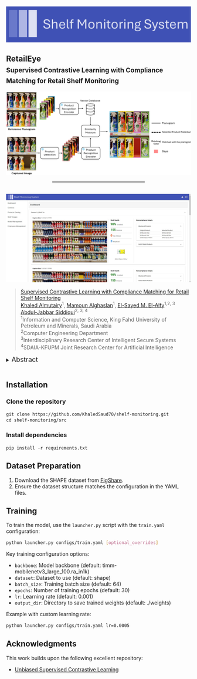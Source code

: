 <p align="center">
  <img src="images/logo.JPG" alt="Logo" width="600"> <br>
</p>



## RetailEye<br><sub>Supervised Contrastive Learning with Compliance Matching for Retail Shelf Monitoring</sub>

<div align="center">
  <img src="images/retaileye-fig2.png"> <br>
  <hr style="width:50%;border:1px solid #ccc;"> <br>
  <img src="images/dashboard.JPG">
</div>

>[Supervised Contrastive Learning with Compliance Matching for Retail Shelf Monitoring](https://doi.org/10.1007/978-981-96-7036-9_17)<br>
>[Khaled Almutairy](https://www.linkedin.com/in/khaledalmutairy)<sup>1</sup>, [Mamoun Alghaslan](https://www.linkedin.com/in/mamoun-alghaslan-96207188/)<sup>1</sup>, [El-Sayed M. El-Alfy](https://scholar.google.com/citations?hl=en&user=2a51Yt8AAAAJ&view_op=list_works&sortby=pubdate)<sup>1,2, 3</sup> [Abdul-Jabbar Siddiqui](https://scholar.google.com/citations?user=uGRWGTwAAAAJ&hl=en)<sup>2, 3, 4</sup><br>
<sup>1</sup>Information and Computer Science, King Fahd University of Petroleum and Minerals, Saudi Arabia   
<sup>2</sup>Computer Engineering Department   
<sup>3</sup>Interdisciplinary Research Center of Intelligent Secure Systems   
<sup>4</sup>SDAIA-KFUPM Joint Research Center for Artificial Intelligence


<details>
  <summary>
  <font size="+1">Abstract</font>
  </summary>
By harnessing technological advancements in computer vision and artificial intelligence, retail entrepreneurs can not only meet their objectives but also position themselves for sustainable growth in a competitive marketplace. A critical area of focus is inventory management, particularly the monitoring of grocery products on shelves and the identification of misplaced or out-of-stock items. However, automatically detecting and recognizing products in real-time retail environments presents significant challenges, including several challenging factors such as varied visual representations, unpredictable poses, partial or full occlusions, and variations of lighting reflections on glossy packaging, and a lack of unified resources. In this paper, we propose and evaluate a two-stage approach, termed RetailEye, which employs supervised contrastive learning with compliance matching and leverages the latest developments in deep learning. After evaluating different models for object detection and recognition, we designed our system based on YOLOv8s in the first stage and EfficientNetV2-S and ResNet18 in the second stage. The proposed model outperformed the one-stage approach with high detection and recognition accuracies. Additionally, we unveil a custom dataset specifically curated for this research, aimed at advancing the field of inventory management.
</details>

<br>

## Installation

### Clone the repository
```
git clone https://github.com/KhaledSaud70/shelf-monitoring.git
cd shelf-monitoring/src
```

### Install dependencies
```
pip install -r requirements.txt
```

## Dataset Preparation
1. Download the SHAPE dataset from [FigShare](https://figshare.com/articles/dataset/SHAPE_-_SHelf_mAnagement_Product_datasEt/24100704).
3. Ensure the dataset structure matches the configuration in the YAML files.

## Training
To train the model, use the `launcher.py` script with the `train.yaml` configuration:

```bash
python launcher.py configs/train.yaml [optional_overrides]
```

Key training configuration options:
- `backbone`: Model backbone (default: timm-mobilenetv3_large_100.ra_in1k)
- `dataset`: Dataset to use (default: shape)
- `batch_size`: Training batch size (default: 64)
- `epochs`: Number of training epochs (default: 30)
- `lr`: Learning rate (default: 0.001)
- `output_dir`: Directory to save trained weights (default: ./weights)

Example with custom learning rate:
```bash
python launcher.py configs/train.yaml lr=0.0005
```

## Acknowledgments

This work builds upon the following excellent repository:
- [Unbiased Supervised Contrastive Learning](https://github.com/EIDOSLAB/unbiased-contrastive-learning)
